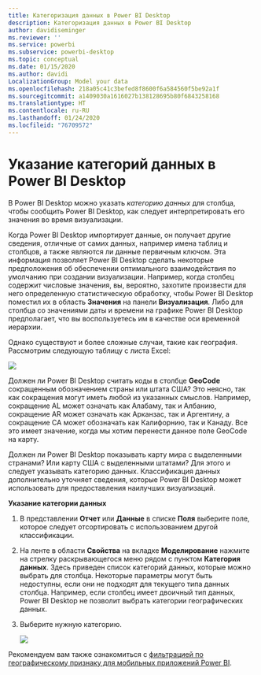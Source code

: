 ```yaml
---
title: Категоризация данных в Power BI Desktop
description: Категоризация данных в Power BI Desktop
author: davidiseminger
ms.reviewer: ''
ms.service: powerbi
ms.subservice: powerbi-desktop
ms.topic: conceptual
ms.date: 01/15/2020
ms.author: davidi
LocalizationGroup: Model your data
ms.openlocfilehash: 218a05c41c3befed8f8600f6a584560f5be92a1f
ms.sourcegitcommit: a1409030a1616027b138128695b80f6843258168
ms.translationtype: HT
ms.contentlocale: ru-RU
ms.lasthandoff: 01/24/2020
ms.locfileid: "76709572"
---
```

# <a name="specify-data-categories-in-power-bi-desktop"></a>Указание категорий данных в Power BI Desktop
В Power BI Desktop можно указать *категорию данных* для столбца, чтобы сообщить Power BI Desktop, как следует интерпретировать его значения во время визуализации.

Когда Power BI Desktop импортирует данные, он получает другие сведения, отличные от самих данных, например имена таблиц и столбцов, а также являются ли данные первичным ключом. Эта информация позволяет Power BI Desktop сделать некоторые предположения об обеспечении оптимального взаимодействия по умолчанию при создании визуализации.
Например, когда столбец содержит числовые значения, вы, вероятно, захотите произвести для него определенную статистическую обработку, чтобы Power BI Desktop поместил их в область **Значения** на панели **Визуализация**. Либо для столбца со значениями даты и времени на графике Power BI Desktop предполагает, что вы воспользуетесь им в качестве оси временной иерархии.

Однако существуют и более сложные случаи, такие как география. Рассмотрим следующую таблицу с листа Excel:

![](media/desktop-data-categorization/datacategorizationtable.png)

Должен ли Power BI Desktop считать коды в столбце **GeoCode** сокращенным обозначением страны или штата США?  Это неясно, так как сокращения могут иметь любой из указанных смыслов. Например, сокращение AL может означать как Алабаму, так и Албанию, сокращение AR может означать как Арканзас, так и Аргентину, а сокращение CA может обозначать как Калифорнию, так и Канаду. Все это имеет значение, когда мы хотим перенести данное поле GeoCode на карту. 

Должен ли Power BI Desktop показывать карту мира с выделенными странами? Или карту США с выделенными штатами?  Для этого и следует указывать категорию данных. Классификация данных дополнительно уточняет сведения, которые Power BI Desktop может использовать для предоставления наилучших визуализаций.  

**Указание категории данных**

1. В представлении **Отчет** или **Данные** в списке **Поля** выберите поле, которое следует отсортировать с использованием другой классификации.
2. На ленте в области **Свойства** на вкладке **Моделирование** нажмите на стрелку раскрывающегося меню рядом с пунктом **Категория данных**.  Здесь приведен список категорий данных, которые можно выбрать для столбца. Некоторые параметры могут быть недоступны, если они не подходят для текущего типа данных столбца.  Например, если столбец имеет двоичный тип данных, Power BI Desktop не позволит выбрать категории географических данных. 
3. Выберите нужную категорию.

   ![](media/desktop-data-categorization/desktop-data-categorization.png)

Рекомендуем вам также ознакомиться с [фильтрацией по географическому признаку для мобильных приложений Power BI](desktop-mobile-geofiltering.md).

